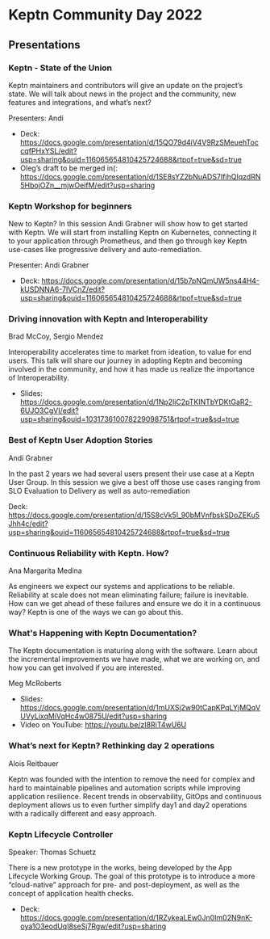 Keptn Community Day 2022
========

## Presentations

### Keptn - State of the Union
Keptn maintainers and contributors will give an update on the project’s state.
We will talk about news in the project and the community, new features and integrations, and what’s next?

Presenters: Andi

- Deck: https://docs.google.com/presentation/d/15QO79d4iV4V9RzSMeuehToccqfPHxYSL/edit?usp=sharing&ouid=116065654810425724688&rtpof=true&sd=true 
- Oleg’s draft to be merged in(: https://docs.google.com/presentation/d/1SE8sYZ2bNuADS7IfihQIqzdRN5HbojOZn__mjwOeifM/edit?usp=sharing 


### Keptn Workshop for beginners

New to Keptn? In this session Andi Grabner will show how to get started with Keptn.
We will start from installing Keptn on Kubernetes, connecting it to your application through Prometheus,
and then go through key Keptn use-cases like progressive delivery and auto-remediation.

Presenter: Andi Grabner

- Deck: https://docs.google.com/presentation/d/15b7pNQmUW5ns44H4-kUSDNNA6-7lVCnZ/edit?usp=sharing&ouid=116065654810425724688&rtpof=true&sd=true 

### Driving innovation with Keptn and Interoperability

Brad McCoy, Sergio Mendez

Interoperability accelerates time to market from ideation, to value for end users. 
This talk will share our journey in adopting Keptn and becoming involved in the community,  and how it has made us realize the importance of Interoperability.

- Slides: https://docs.google.com/presentation/d/1Np2liC2pTKINTbYDKtGaR2-6UJO3CgVI/edit?usp=sharing&ouid=103173610078229098751&rtpof=true&sd=true 

### Best of Keptn User Adoption Stories

Andi Grabner

In the past 2 years we had several users present their use case at a Keptn User Group.
In this session we give a best off those use cases ranging from SLO Evaluation to Delivery as well as auto-remediation

Deck: https://docs.google.com/presentation/d/15S8cVk5I_90bMVnfbskSDoZEKu5Jhh4c/edit?usp=sharing&ouid=116065654810425724688&rtpof=true&sd=true 

### Continuous Reliability with Keptn. How?

Ana Margarita Medina

As engineers we expect our systems and applications to be reliable.
Reliability at scale does not mean eliminating failure; failure is inevitable.
How can we get ahead of these failures and ensure we do it in a continuous way?
Keptn is one of the ways we can go about this.


### What's Happening with Keptn Documentation?

The Keptn documentation is maturing along with the software. 
Learn about the incremental improvements we have made, what we are working on, and how you can get involved if you are interested.

Meg McRoberts

- Slides: https://docs.google.com/presentation/d/1mUXSj2w90tCapKPqLYjMQqVUVyLixqMiVqHc4w0875U/edit?usp=sharing 
- Video on YouTube: https://youtu.be/zI8RiT4wU6U 

### What’s next for Keptn? Rethinking day 2 operations

Alois Reitbauer

Keptn was founded with the intention to remove the need for complex and hard to maintainable pipelines and automation scripts while improving application resilience.
Recent trends in observability, GitOps and continuous deployment allows us to even further simplify day1 and day2 operations with a radically different
and easy approach.

### Keptn Lifecycle Controller

Speaker: Thomas Schuetz

There is a new prototype in the works, being developed by the App Lifecycle Working Group.
The goal of this prototype is to introduce a more “cloud-native” approach for pre- and post-deployment, as well as the concept of application health checks.

- Deck: https://docs.google.com/presentation/d/1RZykeaLEw0Jn0Im02N9nK-oya1O3eodUqI8seSj7Rgw/edit?usp=sharing
